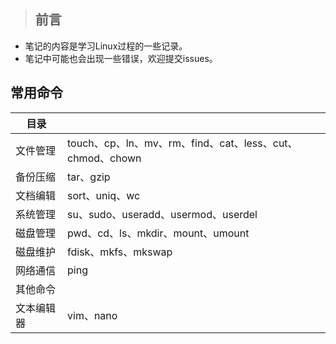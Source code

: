 > ## 前言  
* 笔记的内容是学习Linux过程的一些记录。
* 笔记中可能也会出现一些错误，欢迎提交issues。

## 常用命令
|目录|  |
|--------|--------|
|文件管理|touch、cp、ln、mv、rm、find、cat、less、cut、chmod、chown|
|备份压缩|tar、gzip|
|文档编辑|sort、uniq、wc|
|系统管理|su、sudo、useradd、usermod、userdel|
|磁盘管理|pwd、cd、ls、mkdir、mount、umount|
|磁盘维护|fdisk、mkfs、mkswap|
|网络通信|ping|
|其他命令|
|文本编辑器|vim、nano|
